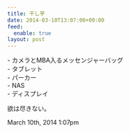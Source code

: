 ```yaml
---
title: 干し芋
date: 2014-03-10T13:07:00+09:00
feed:
  enable: true
layout: post
---
```

<p>      - カメラとMBA入るメッセンジャーバッグ<br>      - タブレット <br>      - パーカー <br>      - NAS<br>      - ディスプレイ    </p>    <p>欲は尽きない。</p>    <div id="footer">      <span id="timestamp"> March 10th, 2014 1:07pm </span>    </div>
